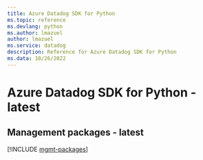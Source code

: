 ```yaml
---
title: Azure Datadog SDK for Python
ms.topic: reference
ms.devlang: python
ms.author: lmazuel
author: lmazuel
ms.service: datadog
description: Reference for Azure Datadog SDK for Python
ms.data: 10/26/2022
---
```

# Azure Datadog SDK for Python - latest

## Management packages - latest
[!INCLUDE [mgmt-packages](datadog-mgmt-index.md)]